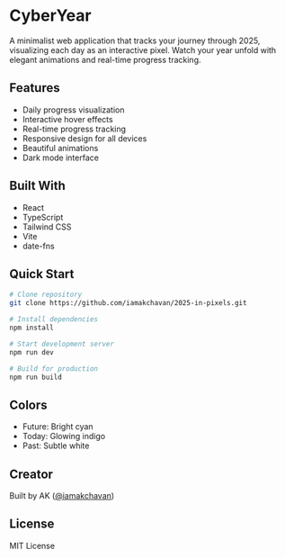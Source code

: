 # CyberYear

A minimalist web application that tracks your journey through 2025, visualizing each day as an interactive pixel. Watch your year unfold with elegant animations and real-time progress tracking.

## Features

- Daily progress visualization
- Interactive hover effects
- Real-time progress tracking
- Responsive design for all devices
- Beautiful animations
- Dark mode interface

## Built With

- React
- TypeScript
- Tailwind CSS
- Vite
- date-fns

## Quick Start

```bash
# Clone repository
git clone https://github.com/iamakchavan/2025-in-pixels.git

# Install dependencies
npm install

# Start development server
npm run dev

# Build for production
npm run build
```

## Colors

- Future: Bright cyan
- Today: Glowing indigo
- Past: Subtle white

## Creator

Built by AK ([@iamakchavan](https://github.com/iamakchavan))

## License

MIT License
